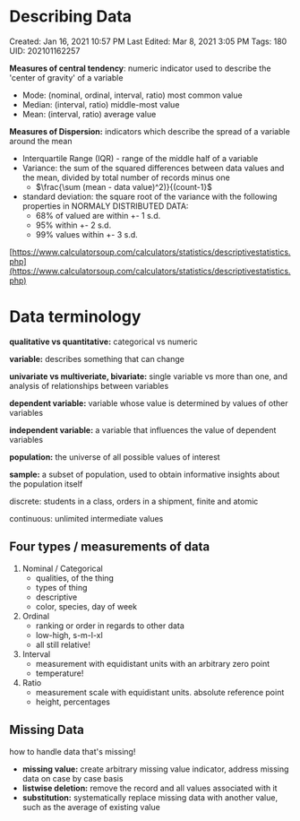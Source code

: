 # Describing Data

Created: Jan 16, 2021 10:57 PM
Last Edited: Mar 8, 2021 3:05 PM
Tags: 180
UID: 202101162257

**Measures of central tendency**: numeric indicator used to describe the 'center of gravity' of a variable

- Mode: (nominal, ordinal, interval, ratio) most common value
- Median: (interval, ratio) middle-most value
- Mean: (interval, ratio) average value

**Measures of Dispersion:** indicators which describe the spread of a variable around the mean

- Interquartile Range (IQR) - range of the middle half of a variable
- Variance: the sum of the squared differences between data values and the mean, divided by total number of records minus one
    - $\frac{\sum (mean - data value)^2)}{(count-1}$
- standard deviation: the square root of the variance with the following properties in NORMALY DISTRIBUTED DATA:
    - 68% of valued are within +- 1 s.d.
    - 95% within +- 2 s.d.
    - 99% values within +- 3 s.d.

[https://www.calculatorsoup.com/calculators/statistics/descriptivestatistics.php](https://www.calculatorsoup.com/calculators/statistics/descriptivestatistics.php)

# Data terminology

**qualitative vs quantitative:** categorical vs numeric

**variable:** describes something that can change

**univariate vs multiveriate, bivariate:** single variable vs more than one, and analysis of relationships between variables

**dependent variable:** variable whose value is determined by values of other variables

**independent variable:** a variable that influences the value of dependent variables

**population:** the universe of all possible values of interest

**sample:** a subset of population, used to obtain informative insights about the population itself

discrete: students in a class, orders in a shipment, finite and atomic

continuous: unlimited intermediate values

## Four types / measurements of data

1. Nominal / Categorical
    - qualities, of the thing
    - types of thing
    - descriptive
    - color, species, day of week
2. Ordinal
    - ranking or order in regards to other data
    - low-high, s-m-l-xl
    - all still relative!
3. Interval
    - measurement with equidistant units with an arbitrary zero point
    - temperature!
4. Ratio
    - measurement scale with equidistant units. absolute reference point
    - height, percentages

## Missing Data

how to handle data that's missing!

- **missing value:** create arbitrary missing value indicator, address missing data on case by case basis
- **listwise deletion:** remove the record and all values associated with it
- **substitution:** systematically replace missing data with another value, such as the average of existing value